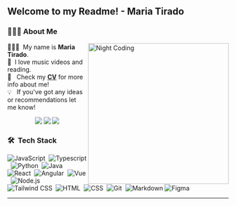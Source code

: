 <h2>Welcome to my Readme! - Maria Tirado</h2>

### 👩🏽‍💻&nbsp;About Me

<img alt="Night Coding" width="320em" src="https://media.giphy.com/media/YPhs6YoPXEJgFxERoG/giphy.gif" align="right"/>

👩🏽‍🎨 &nbsp;My name is **Maria Tirado**. \
🎹 &nbsp;I love music videos and reading.\
📄 &nbsp;&nbsp;Check my [**CV**](https://drive.google.com/file/d/1GrXQMoY-F5leVNc6d4hknRNVpyQUlba_/view?usp=sharing) for more info about me! \
💡 &nbsp;&nbsp;If you've got any ideas or recommendations let me know!
<p align="center">
<a href="https://linkedin.com/in/maria-tirado-perez"><img src="https://img.shields.io/badge/-Maria%20Tirado%20-0077B5?style=flat&logo=Linkedin&logoColor=white"/></a>
<a href="mailto:maria.tiradope@gmail.com"><img src="https://img.shields.io/badge/-maria.tiradope@gmail.com-D14836?style=flat&logo=Gmail&logoColor=white"/></a>
<a href="https://instagram.com/mariatiperez"><img src="https://img.shields.io/badge/-@mariatiperez_-E4405F?style=flat&logo=Instagram&logoColor=white"/></a>
</p>

### 🛠 &nbsp;Tech Stack

![JavaScript](https://img.shields.io/badge/-JavaScript-05122A?style=flat&logo=javascript)&nbsp;
![Typescript](https://img.shields.io/badge/-Typescript-05122A?style=flat&logo=typescript)&nbsp;
![Python](https://img.shields.io/badge/-Python-05122A?style=flat&logo=python)&nbsp;
![Java](https://img.shields.io/badge/-Java-05122A?style=flat&logo=Java&logoColor=FFA518)&nbsp;
![React](https://img.shields.io/badge/-React-05122A?style=flat&logo=react)&nbsp;
![Angular](https://img.shields.io/badge/-Angular-05122A?style=flat&logo=Angular&logoColor=982500)&nbsp;
![Vue](https://img.shields.io/badge/-Vue-05122A?style=flat&logo=vuedotjs)&nbsp;
![Node.js](https://img.shields.io/badge/-Node.js-05122A?style=flat&logo=nodedotjs)&nbsp;
![Tailwind CSS](https://img.shields.io/badge/-TailwindCSS-05122A?style=flat&logo=tailwind-css)&nbsp;
![HTML](https://img.shields.io/badge/-HTML-05122A?style=flat&logo=HTML5)&nbsp;
![CSS](https://img.shields.io/badge/-CSS-05122A?style=flat&logo=CSS3&logoColor=1572B6)&nbsp;
![Git](https://img.shields.io/badge/-Git-05122A?style=flat&logo=git)&nbsp;
![Markdown](https://img.shields.io/badge/-Markdown-05122A?style=flat&logo=markdown)
![Figma](https://img.shields.io/badge/-Figma-05122A?style=flat&logo=figma)&nbsp;

---
